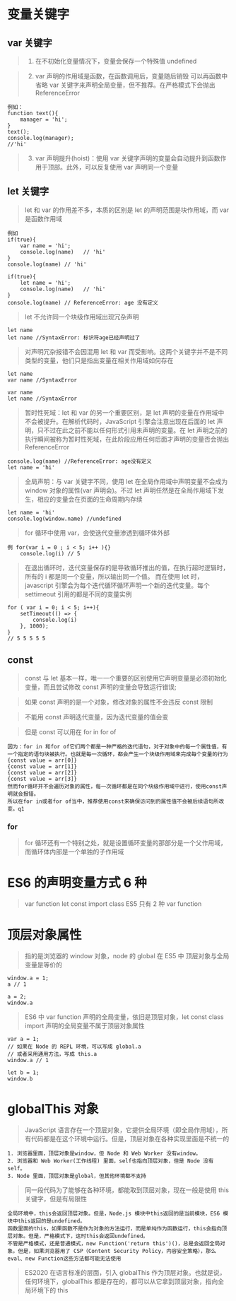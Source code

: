 # 变量关键字

## var 关键字

> 1.  在不初始化变量情况下，变量会保存一个特殊值 undefined

> 2. var 声明的作用域是函数，在函数调用后，变量随后销毁
>    可以再函数中省略 var 关键字来声明全局变量，但不推荐。在严格模式下会抛出 ReferenceError

    例如：
    function text(){
        manager = 'hi';
    }
    text();
    console.log(manager);
    //'hi'

> 3. var 声明提升(hoist)：使用 var 关键字声明的变量会自动提升到函数作用于顶部。此外，可以反复使用 var 声明同一个变量

## let 关键字

> let 和 var 的作用差不多，本质的区别是 let 的声明范围是块作用域，而 var 是函数作用域

    例如
    if(true){
        var name = 'hi';
        console.log(name)   // 'hi'
    }
    console.log(name) // 'hi'

    if(true){
        let name = 'hi';
        console.log(name)   // 'hi'
    }
    console.log(name) // ReferenceError: age 没有定义

> let 不允许同一个块级作用域出现冗杂声明

    let name
    let name //SyntaxError: 标识符age已经声明过了

> 对声明冗杂报错不会因混用 let 和 var 而受影响。这两个关键字并不是不同类型的变量，他们只是指出变量在相关作用域如何存在

    let name
    var name //SyntaxError

    var name
    let name //SyntaxError

> 暂时性死域：let 和 var 的另一个重要区别，是 let 声明的变量在作用域中不会被提升。在解析代码时，JavaScript 引擎会注意出现在后面的 let 声明，只不过在此之前不能以任何形式引用未声明的变量。在 let 声明之前的执行瞬间被称为暂时性死域，在此阶段应用任何后面才声明的变量否会抛出 ReferenceError

    console.log(name) //ReferenceError: age没有定义
    let name = 'hi'

> 全局声明：与 var 关键字不同，使用 let 在全局作用域中声明变量不会成为 window 对象的属性(var 声明会)。不过 let 声明任然是在全局作用域下发生，相应的变量会在页面的生命周期内存续

    let name = 'hi'
    console.log(window.name) //undefined

> for 循环中使用 var，会使迭代变量渗透到循环体外部

    例 for(var i = 0 ; i < 5; i++ ){}
        console.log(i) // 5

> 在退出循环时，迭代变量保存的是导致循环推出的值，在执行超时逻辑时，所有的 i 都是同一个变量，所以输出同一个值。
> 而在使用 let 时，javascript 引擎会为每个迭代循环循环声明一个新的迭代变量。每个 settimeout 引用的都是不同的变量实例

    for ( var i = 0; i < 5; i++){
        setTimeout(() => {
            console.log(i)
        }, 1000);
    }
    // 5 5 5 5 5

## const

> const 与 let 基本一样，唯一一个重要的区别使用它声明变量是必须初始化变量，而且尝试修改 const 声明的变量会导致运行错误;

> 如果 const 声明的是一个对象，修改对象的属性不会违反 const 限制

> 不能用 const 声明迭代变量，因为迭代变量的值会变

> 但是 const 可以用在 for in for of

    因为：for in 和for of它们两个都是一种严格的迭代语句，对于对象中的每一个属性值，有一个指定的语句块被执行。也就是每一次循环，都会产生一个块级作用域来完成每个变量的行为
    {const value = arr[0]}
    {const value = arr[1]}
    {const value = arr[2]}
    {const value = arr[3]}
    然而for循环并不会遍历对象的属性，每一次循环都是在同个块级作用域中进行，使用const声明就会报错。
    所以在for in或者for of当中，推荐使用const来确保访问到的属性值不会被后续语句所改变。q1

### for

> for 循环还有一个特别之处，就是设置循环变量的那部分是一个父作用域，而循环体内部是一个单独的子作用域

# ES6 的声明变量方式 6 种

> var function let const import class
> ES5 只有 2 种 var function

# 顶层对象属性

> 指的是浏览器的 window 对象，node 的 global
> 在 ES5 中 顶层对象与全局变量是等价的

    window.a = 1;
    a // 1

    a = 2;
    window.a

> ES6 中 var function 声明的全局变量，依旧是顶层对象，let const class import 声明的全局变量不属于顶层对象属性

    var a = 1;
    // 如果在 Node 的 REPL 环境，可以写成 global.a
    // 或者采用通用方法，写成 this.a
    window.a // 1

    let b = 1;
    window.b

# globalThis 对象

> JavaScript 语言存在一个顶层对象，它提供全局环境（即全局作用域），所有代码都是在这个环境中运行。但是，顶层对象在各种实现里面是不统一的

    1. 浏览器里面，顶层对象是window，但 Node 和 Web Worker 没有window。
    2. 浏览器和 Web Worker(工作线程) 里面，self也指向顶层对象，但是 Node 没有self。
    3. Node 里面，顶层对象是global，但其他环境都不支持

> 同一段代码为了能够在各种环境，都能取到顶层对象，现在一般是使用 this 关键字，但是有局限性

    全局环境中，this会返回顶层对象。但是，Node.js 模块中this返回的是当前模块，ES6 模块中this返回的是undefined。
    函数里面的this，如果函数不是作为对象的方法运行，而是单纯作为函数运行，this会指向顶层对象。但是，严格模式下，这时this会返回undefined。
    不管是严格模式，还是普通模式，new Function('return this')()，总是会返回全局对象。但是，如果浏览器用了 CSP（Content Security Policy，内容安全策略），那么eval、new Function这些方法都可能无法使用

> ES2020 在语言标准的层面，引入 globalThis 作为顶层对象。也就是说，任何环境下，globalThis 都是存在的，都可以从它拿到顶层对象，指向全局环境下的 this
